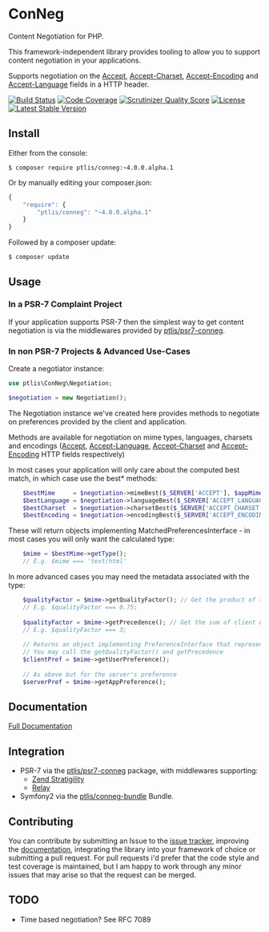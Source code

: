 # ConNeg

Content Negotiation for PHP.
 
This framework-independent library provides tooling to allow you to support content negotiation in your applications.

Supports negotiation on the  [Accept](http://www.w3.org/Protocols/rfc2616/rfc2616-sec14.html#sec14.1), [Accept-Charset](http://www.w3.org/Protocols/rfc2616/rfc2616-sec14.html#sec14.2), [Accept-Encoding](http://www.w3.org/Protocols/rfc2616/rfc2616-sec14.html#sec14.3) and [Accept-Language](http://www.w3.org/Protocols/rfc2616/rfc2616-sec14.html#sec14.4) fields in a HTTP header.

[![Build Status](https://travis-ci.org/ptlis/conneg.png?branch=master)](https://travis-ci.org/ptlis/conneg) [![Code Coverage](https://scrutinizer-ci.com/g/ptlis/conneg/badges/coverage.png?s=6c30a32e78672ae0d7cff3ecf00ceba95049879a)](https://scrutinizer-ci.com/g/ptlis/conneg/) [![Scrutinizer Quality Score](https://scrutinizer-ci.com/g/ptlis/conneg/badges/quality-score.png?s=b8a262b33dd4a5de02d6f92f3e318ebb319f96c0)](https://scrutinizer-ci.com/g/ptlis/conneg/)  [![License](https://img.shields.io/badge/license-MIT-brightgreen.svg)](https://github.com/ptlis/conneg/blob/master/LICENSE) [![Latest Stable Version](https://poser.pugx.org/ptlis/conneg/v/stable.png)](https://packagist.org/packages/ptlis/conneg)

## Install

Either from the console:

```shell
$ composer require ptlis/conneg:~4.0.0.alpha.1
```

Or by manually editing your composer.json:

```javascript
{
    "require": {
        "ptlis/conneg": "~4.0.0.alpha.1"
    }
}
```

Followed by a composer update:

```shell
$ composer update
```

## Usage


### In a PSR-7 Complaint Project

If your application supports PSR-7 then the simplest way to get content negotiation is via the middlewares provided by [ptlis/psr7-conneg](https://github.com/ptlis/psr7-conneg).


### In non PSR-7 Projects & Advanced Use-Cases

Create a negotiator instance:

```php
use ptlis\ConNeg\Negotiation;

$negotiation = new Negotiation();
```

The Negotiation instance we've created here provides methods to negotiate on preferences provided by the client and application.

Methods are available for negotiation on mime types, languages, charsets and encodings ([Accept](http://www.w3.org/Protocols/rfc2616/rfc2616-sec14.html#sec14.1), [Accept-Language](http://www.w3.org/Protocols/rfc2616/rfc2616-sec14.html#sec14.4), [Accept-Charset](http://www.w3.org/Protocols/rfc2616/rfc2616-sec14.html#sec14.2) and [Accept-Encoding](http://www.w3.org/Protocols/rfc2616/rfc2616-sec14.html#sec14.3) HTTP fields respectively) 

In most cases your application will only care about the computed best match, in which case use the best* methods:

```php
    $bestMime     = $negotiation->mimeBest($_SERVER['ACCEPT'], $appMimePrefs);
    $bestLanguage = $negotiation->languageBest($_SERVER['ACCEPT_LANGUAGE'], $appLanguagePrefs);
    $bestCharset  = $negotiation->charsetBest($_SERVER['ACCEPT_CHARSET'], $appCharsetPrefs);
    $bestEncoding = $negotiation->encodingBest($_SERVER['ACCEPT_ENCODING'], $appEncodingPrefs);
```

These will return objects implementing MatchedPreferencesInterface - in most cases you will only want the calculated type:

```php
    $mime = $bestMime->getType();
    // E.g. $mime === 'text/html'
```

In more advanced cases you may need the metadata associated with the type:

```php
    $qualityFactor = $mime->getQualityFactor(); // Get the product of the client & server preferences
    // E.g. $qualityFactor === 0.75;
    
    $qualityFactor = $mime->getPrecedence(); // Get the sum of client & server precedences
    // E.g. $qualityFactor === 3;
    
    // Returns an object implementing PreferenceInterface that represents the client's preference
    // You may call the getQualityFactor() and getPrecedence
    $clientPref = $mime->getUserPreference();
    
    // As above but for the server's preference
    $serverPref = $mime->getAppPreference();
```




## Documentation

[Full Documentation](http://ptlis.github.io/conneg/)

## Integration

* PSR-7 via the [ptlis/psr7-conneg](https://github.com/ptlis/psr7-conneg) package, with middlewares supporting:
    * [Zend Stratigility](https://github.com/zendframework/zend-stratigility)
    * [Relay](https://github.com/relayphp/Relay.Relay)
* Symfony2 via the [ptlis/conneg-bundle](https://github.com/ptlis/conneg-bundle) Bundle.

## Contributing

You can contribute by submitting an Issue to the [issue tracker](https://github.com/ptlis/conneg/issues), improving the [documentation](https://github.com/ptlis/conneg/tree/gh-pages), integrating the library into your framework of choice or submitting a pull request. For pull requests i'd prefer that the code style and test coverage is maintained, but I am happy to work through any minor issues that may arise so that the request can be merged.


## TODO

* Time based negotiation? See RFC 7089
